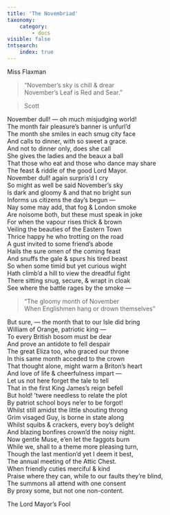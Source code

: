 ```yaml
---
title: 'The Novembriad'
taxonomy:
    category:
        - docs
visible: false
tntsearch:
    index: true
---
```


<div class="author">Miss Flaxman</div>
  
> “November’s sky is chill & drear  
November’s Leaf is Red and Sear.”  
  
> Scott  
  
  
November dull! — oh much misjudging world!  
The month fair pleasure’s banner is unfurl’d  
The month she smiles in each smug city face  
And calls to dinner, with so sweet a grace.  
And not to dinner only, does she call  
She gives the ladies and the beaux a ball  
That those who eat and those who dance may share  
The feast & riddle of the good Lord Mayor.  
November dull! again surpris’d I cry  
So might as well be said November’s sky  
Is dark and gloomy & and that no bright sun  
Informs us citizens the day’s begun —  
Nay some may add, that fog & London smoke  
Are noisome both, but these must speak in joke  
For when the vapour rises thick & brown  
Veiling the beauties of the Eastern Town  
Thrice happy he who trotting on the road  
A gust invited to some friend’s abode  
Hails the sure omen of the coming feast  
And snuffs the gale & spurs his tired beast  
So when some timid but yet curious wight  
Hath climb’d a hill to view the dreadful fight  
There sitting snug, secure, & wrapt in cloak  
See where the battle rages by the smoke —  
  
> “The gloomy month of November  
When Englishmen hang or drown themselves”  
  
But sure, — the month that to our Isle did bring  
William of Orange, patriotic king —  
To every British bosom must be dear  
And prove an antidote to fell despair  
The great Eliza too, who graced our throne  
In this same month acceded to the crown  
That thought alone, might warm a Briton’s heart  
And love of life & cheerfulness impart —  
Let us not here forget the tale to tell  
That in the first King James’s reign befell  
But hold! ’twere needless to relate the plot  
By patriot school boys ne’er to be forgot!  
Whilst still amidst the little shouting throng  
Grim visaged Guy, is borne in state along  
Whilst squibs & crackers, every boy’s delight  
And blazing bonfires crown’d the noisy night.  
Now gentle Muse, e’en let the faggots burn  
While we, shall to a theme more pleasing turn,  
Though the last mention’d yet I deem it best,  
The annual meeting of the Attic Chest.  
When friendly cuties merciful & kind  
Praise where they can, while to our faults they’re blind,  
The summons all attend with one consent  
By proxy some, but not one non-content.  
  
The Lord Mayor’s Fool